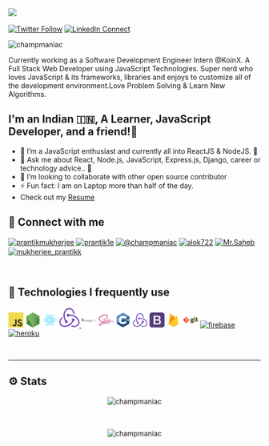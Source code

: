 <img src="https://github-hero-readme.vercel.app/api?username=champmaniac&linkedin=prantikmukherjee&twitter=prantik1e&description=Software%20Engineer%20Intern%20@KoinX%20">

<br>

[![Twitter Follow](https://img.shields.io/twitter/follow/prantik1e?color=1DA1F2&logo=twitter&style=for-the-badge)](https://twitter.com/intent/follow?original_referer=https%3A%2F%2Fgithub.com%prantik1e&screen_name=prantik1e)
[![LinkedIn Connect](https://img.shields.io/badge/LinkedIn-Connect-blue?style=for-the-badge&logo=linkedin)](https://linkedin.com/in/prantikmukherjee)

<p align="left"> <img src="https://komarev.com/ghpvc/?username=champmaniac&label=Profile%20views&color=0e75b6&style=flat" alt="champmaniac" /> </p>

Currently working as a Software Development Engineer Intern @KoinX.
A Full Stack Web Developer using JavaScript Technologies. Super nerd who loves JavaScript
& its frameworks, libraries and enjoys to customize all of the development environment.Love Problem Solving & Learn New Algorithms.
## I'm an Indian 🇮🇳, A Learner, JavaScript Developer, and a friend!🙌

- 🌱 I’m a JavaScript enthusiast and currently all into ReactJS & NodeJS. 🧡
- 💬 Ask me about React, Node.js, JavaScript, Express.js, Django, career or technology advice.. 🙌
- 👯 I’m looking to collaborate with other open source contributor
- ⚡ Fun fact: I am on Laptop more than half of the day.
- Check out my [Resume](https://drive.google.com/file/d/1pzvjk4ZSAfqTpAGSvI4kM1kahVtLIVwW/view?usp=sharing) 

## 🤝 Connect with me

<p align="left">
<a href="https://linkedin.com/in/prantikmukherjee" target="blank"><img align="center" src="https://raw.githubusercontent.com/rahuldkjain/github-profile-readme-generator/master/src/images/icons/Social/linked-in-alt.svg" alt="prantikmukherjee" height="30" width="40" /></a>
<a href="https://twitter.com/prantik1e" target="blank"><img align="center" src="https://raw.githubusercontent.com/rahuldkjain/github-profile-readme-generator/master/src/images/icons/Social/twitter.svg" alt="prantik1e" height="30" width="40" /></a>
<a href="https://medium.com/@champmaniac" target="blank"><img align="center" src="https://raw.githubusercontent.com/rahuldkjain/github-profile-readme-generator/master/src/images/icons/Social/medium.svg" alt="@champmaniac" height="30" width="40" /></a>
<a href="https://discord.gg/Prantik Mukherjee#3108" target="blank"><img align="center" src="https://raw.githubusercontent.com/rahuldkjain/github-profile-readme-generator/master/src/images/icons/Social/discord.svg" alt="alok722" height="30" width="40" /></a>
<a href="https://fb.com/Mr.Saheb" target="blank"><img align="center" src="https://raw.githubusercontent.com/rahuldkjain/github-profile-readme-generator/master/src/images/icons/Social/facebook.svg" alt="Mr.Saheb" height="30" width="40" /></a>
<a href="https://instagram.com/mukherjee_prantikk" target="blank"><img align="center" src="https://raw.githubusercontent.com/rahuldkjain/github-profile-readme-generator/master/src/images/icons/Social/instagram.svg" alt="mukherjee_prantikk" height="30" width="40" /></a>
</p>

<br />

## 🚀 Technologies I frequently use

<p>
<code><img height="30" src="https://raw.githubusercontent.com/github/explore/80688e429a7d4ef2fca1e82350fe8e3517d3494d/topics/javascript/javascript.png"></code>
<code><img height="30" src="https://raw.githubusercontent.com/github/explore/80688e429a7d4ef2fca1e82350fe8e3517d3494d/topics/nodejs/nodejs.png"></code>
<code><img height="30" src="https://raw.githubusercontent.com/github/explore/80688e429a7d4ef2fca1e82350fe8e3517d3494d/topics/react/react.png"></code>
<a href="https://redux.js.org" target="_blank"> <img src="https://raw.githubusercontent.com/devicons/devicon/master/icons/redux/redux-original.svg" alt="redux" width="40" height="40"/> </a>
<code><img height="30" src="https://raw.githubusercontent.com/github/explore/5c058a388828bb5fde0bcafd4bc867b5bb3f26f3/topics/mongodb/mongodb.png"></code>
<code><img height="30" src="https://raw.githubusercontent.com/github/explore/80688e429a7d4ef2fca1e82350fe8e3517d3494d/topics/sass/sass.png"></code>
<code><img height="30" src="https://raw.githubusercontent.com/github/explore/80688e429a7d4ef2fca1e82350fe8e3517d3494d/topics/cpp/cpp.png"></code>
<code><img height="30" src="https://raw.githubusercontent.com/github/explore/80688e429a7d4ef2fca1e82350fe8e3517d3494d/topics/redux/redux.png"></code>
<code><img height="30" src="https://raw.githubusercontent.com/github/explore/80688e429a7d4ef2fca1e82350fe8e3517d3494d/topics/bootstrap/bootstrap.png"></code>
<code><img height="30" src="https://raw.githubusercontent.com/github/explore/80688e429a7d4ef2fca1e82350fe8e3517d3494d/topics/firebase/firebase.png"></code>
<code><img height="30" src="https://raw.githubusercontent.com/github/explore/80688e429a7d4ef2fca1e82350fe8e3517d3494d/topics/git/git.png"></code> 
<a href="https://firebase.google.com/" target="_blank"> <img src="https://www.vectorlogo.zone/logos/firebase/firebase-icon.svg" alt="firebase" width="40" height="40"/> </a>
<a href="https://heroku.com" target="_blank"> <img src="https://www.vectorlogo.zone/logos/heroku/heroku-icon.svg" alt="heroku" width="40" height="40"/> </a>
</p>
<br />

---

## ⚙️ Stats

<p align="center">
<img align="center" src="https://github-readme-stats.vercel.app/api?username=champmaniac&show_icons=true&locale=en&theme=algolia" alt="champmaniac" />
</p>
<br />

<p align="center">
<img align="center" src="https://github-readme-streak-stats.herokuapp.com/?user=champmaniac&theme=algolia&hide_border=true" alt="champmaniac" />
</p>

<br/>

[twitter]: https://twitter.com/prantik1e
[instagram]: https://www.instagram.com/mukherjee_prantikk/
[linkedin]: https://www.linkedin.com/in/prantikmukherjee/
[facebook]: https://www.facebook.com/Mr.Saheb/


